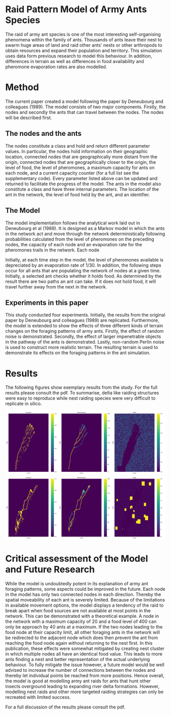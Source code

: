 # Raid Pattern Model of Army Ants Species
The raid of army ant species is one of the most interesting self-organising phenomena within the family of ants. Thousands of ants leave their nest to swarm huge areas of land and raid other ants' nests or other arthropods to obtain resources and expand their population and territory. This simulation uses data form previous research to model this behaviour. In addition, differences in terrain as well as differences in food availability and pheromone evaporation rates are also modelled. 

# Method
The current paper created a model following the paper by Deneubourg and colleagues (1989). The model consists of two major components. Firstly, the nodes and secondly the ants that can travel between the nodes. The nodes will be described first. 

## The nodes and the ants
The nodes constitute a class and hold and return different parameter values. In particular, the nodes hold information on their geographic location, connected nodes that are geographically more distant from the origin, connected nodes that are geographically closer to the origin, the level of food, the level of pheromones, a maximum capacity for ants on each node, and a current capacity counter (for a full list see the supplementary code). Every parameter listed above can be updated and returned to facilitate the progress of the model. 
The ants in the model also constitute a class and have three internal parameters. The location of the ant in the network, the level of food held by the ant, and an identifier. 

## The Model
The model implementation follows the analytical work laid out in Deneubourg et al (1989). It is designed as a Markov model in which the ants in the network act and move through the network deterministically following probabilities calculated from the level of pheromones on the preceding nodes, the capacity of each node and an evaporation rate for the pheromones trails in the network. Each node

Initially, at each time step in the model, the level of pheromones available is depreciated by an evaporation rate of 1/30. In addition, the following steps occur for all ants that are populating the network of nodes at a given time. Initially, a selected ant checks whether it holds food. As determined by the result there are two paths an ant can take. If it does not hold food, it will travel further away from the next in the network. 
 
## Experiments in this paper
This study conducted four experiments. Initially, the results from the original paper by Deneubourg and colleagues (1989) are replicated. Furthermore, the model is extended to show the effects of three different kinds of terrain changes on the foraging patterns of army ants. Firstly, the effect of random noise is demonstrated. Secondly, the effect of larger impenetrable objects in the pathway of the ants is demonstrated. Lastly, non-random Perlin noise is used to construct more realistic terrain. The resulting terrain is used to demonstrate its effects on the foraging patterns in the ant simulation.

# Results
The following figures show exemplary results from the study. For the full results please consult the pdf. To summarise, delta like raiding structures were easy to reproduce while nest raiding species were very difficult to replicate in silico. 

![Result E. borchelli](images/exp_1_plot_1672955529_in_paper.jpeg)
![Result E. Rapax](images/0x00_plot_1673093793_in_paper.jpeg)

# Critical assessment of the Model and Future Research

While the model is undoubtedly potent in its explanation of army ant foraging patterns, some aspects could be improved in the future. Each node in the model has only two connected nodes in each direction. Thereby the spatial moveability of each ant is severely limited. Because of the limitations in available movement options, the model displays a tendency of the raid to break apart when food sources are not available at most points in the network. This can be demonstrated with a theoretical example. A node in the network with a maximum capacity of 20 and a food level of 400 can only be approach by 40 ants at a maximum. If the two nodes leading to the food node at their capacity limit, all other foraging ants in the network will be redirected to the adjacent node which does then prevent the ant from reaching the food node again without returning to the nest first. In this publication, these effects were somewhat mitigated by creating nest cluster in which multiple nodes all have an identical food value. This leads to more ants finding a nest and better representation of the actual underlying behaviour. To fully mitigate the issue however, a future model would be well advised to increase the number of connections between the nodes and thereby let individual points be reached from more positions. Hence overall, the model is good at modelling army ant raids for ants that hunt other insects overground leading to expanding river delta formations. However, modelling nest raids and other more targeted raiding strategies can only be recreated with limited success. 

For a full discussion of the results please consult the pdf. 
